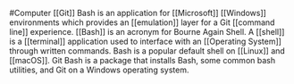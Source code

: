 #Computer 
[[Git]] Bash is an application for [[Microsoft]] [[Windows]] environments which provides an [[emulation]] layer for a Git [[command line]] experience. [[Bash]] is an acronym for Bourne Again Shell. A [[shell]] is a [[terminal]] application used to interface with an [[Operating System]] through written commands. Bash is a popular default shell on [[Linux]] and [[macOS]]. Git Bash is a package that installs Bash, some common bash utilities, and Git on a Windows operating system. 